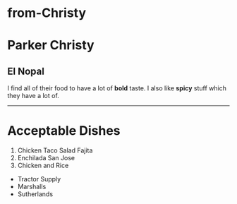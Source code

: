 # from-Christy

# Parker Christy
## El Nopal
I find all of their food to have a lot of **bold** taste. I also like **spicy** stuff which they have a lot of.

---

# Acceptable Dishes

1. Chicken Taco Salad Fajita
2. Enchilada San Jose
3. Chicken and Rice

* Tractor Supply
* Marshalls
* Sutherlands